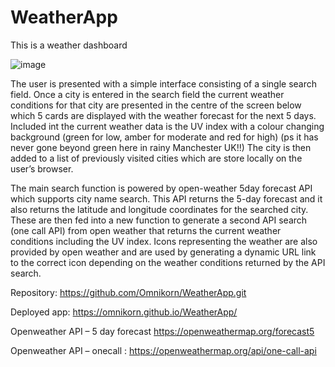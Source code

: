 # WeatherApp
This is a weather dashboard 

![image](https://user-images.githubusercontent.com/75341811/112758973-e27d9e00-8fe8-11eb-8e70-90ab4b2d9876.png)

The user is presented with a simple interface consisting of a single search field. Once a city is entered in the search field the current weather conditions for that city are presented in the centre of the screen below which 5 cards are displayed with the weather forecast for the next 5 days.
Included int the current weather data is the UV index with a colour changing background (green for low, amber for moderate and red for high) (ps it has never gone beyond green here in rainy Manchester UK!!)
The city is then added to a list of previously visited cities which are store locally on the user’s browser. 


The main search function is powered by open-weather 5day forecast API which supports city name search. 
This API returns the 5-day forecast and it also returns the latitude and longitude coordinates for the searched city. These are then fed into a new function to generate a second API search (one call API) from open weather that returns the current weather conditions including the UV index. 
Icons representing the weather are also provided by open weather and are used by generating a dynamic URL link to the correct icon depending on the weather conditions returned by the API search. 

Repository:
https://github.com/Omnikorn/WeatherApp.git

Deployed app:
https://omnikorn.github.io/WeatherApp/

Openweather API – 5 day forecast
https://openweathermap.org/forecast5

Openweather API – onecall :
https://openweathermap.org/api/one-call-api

